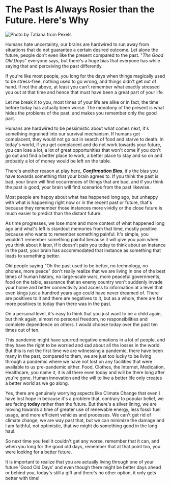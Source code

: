 # The Past Is Always Rosier than the Future. Here's Why

![Photo by Tatiana from Pexels](https://firebasestorage.googleapis.com/v0/b/devesh-blog-3fbfc.appspot.com/o/postimages%2Fthe-past-is-always-rosier-than-the-future-here-is-why%2Fprimaryimage.jpg?alt=media&token=09257824-8c7e-4295-be85-820d93b9c77b)

Humans hate uncertainty, our brains are hardwired to run away from situations that do not guarantee a certain desired outcome. Let alone the future, people don't even like the present compared to the past. "*The Good Old Days*" everyone says, but there's a huge bias that everyone has while saying that and perceiving the past differently.

If you're like most people, you long for the days when things magically used to be stress-free, nothing used to go wrong, and things didn't get out of hand. If not the above, at least you can't remember what exactly stressed you out at that time and hence that must have been a great part of your life.

Let me break it to you, most times of your life are alike or in fact, the time before today has actually been worse. The monotony of the present is what hides the problems of the past, and makes you remember only the good part.

Humans are hardwired to be pessimistic about what comes next, it's something ingrained into our survival mechanism. If humans got complacent, they would not go out in search of food and starve to death. In today's world, if you get complacent and do not work towards your future, you can lose a lot, a lot of great opportunities that won't come if you don't go out and find a better place to work, a better place to stay and so on and probably a lot of money would be left on the table.

There's another reason at play here, ***Confirmation Bias***, it's the bias you have towards something that your brain agrees to. If you think the past is bad, your brain will find occurrences of things that are bad, and if you think the past is good, your brain will find scenarios from the past likewise. 

Most people are happy about what has happened long ago, but unhappy with what is happening right now or in the recent past or future, that's because they remember those instances more vividly or the close future is much easier to predict than the distant future.

As time progresses, we lose more and more context of what happened long ago and what's left is standout memories from that time, mostly positive because who wants to remember something painful. It's simple, you wouldn't remember something painful because it will give you pain when you think about it later, if it doesn't pain you today to think about an instance in the past, your brain has accommodated that instance as something that leads to something better.

Old people saying "Oh the past used to be better, no technology, no phones, more peace" don't really realize that we are living in one of the best times of human history, no large-scale wars, more peaceful governments, food on the table, assurance that an enemy country won't suddenly invade your home and better connectivity and access to information at a level that even kings just a hundred years ago could have never dreamed of. There are positives to it and there are negatives to it, but as a whole, there are far more positives to today than there was in the past.

On a personal level, it's easy to think that you just want to be a child again, but think again, almost no personal freedom, no responsibilities and complete dependence on others. I would choose today over the past ten times out of ten.

This pandemic might have spurred negative emotions in a lot of people, and they have the right to be worried and sad about all the losses in the world. But this is not the first time we are witnessing a pandemic, there have been many in the past, compared to them, we are just too lucky to be living through a pandemic where we have not lost on any facilities that were available to us pre-pandemic either. Food, Clothes, the Internet, Medication, Healthcare, you name it, it is all there even today and will be there long after you're gone. Human innovation and the will to live a better life only creates a better world as we go along.

Yes, there are genuinely worrying aspects like Climate Change that even I have lost hope in because it's a problem that, contrary to popular belief, we are facing **today** rather than the future. But there's a silver lining, we are moving towards a time of greater use of renewable energy, less fossil fuel usage, and more efficient vehicles and processes. We can't get rid of climate change, we are way past that, but we can minimize the damage and I am faithful, not optimistic, that we might do something good in the long haul.

So next time you feel it couldn't get any worse, remember that it can, and when you long for the good old days, remember that at that point too, you were looking for a better future.

It is important to realize that you are actually living through one of your future 'Good Old Days' and even though there might be better days ahead or behind you, today's still a gift and there's no other option, it only gets better with time!
